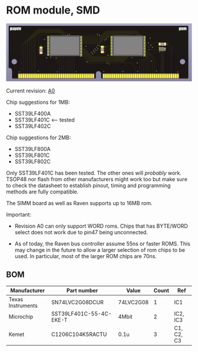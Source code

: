 
# ROM module, SMD

![Alt text](images/render.png?raw=true "")

Current revision: [A0](a0/)


Chip suggestions for 1MB:
* SST39LF400A
* SST39LF401C  <-- tested
* SST39LF402C

Chip suggestions for 2MB:
* SST39LF800A
* SST39LF801C
* SST39LF802C


Only SST39LF401C has been tested. The other ones will _probably_ work.
TSOP48 nor flash from other manufacturers might work too but make sure to check the datasheet to establish pinout, timing and programming methods are fully compatible.

The SIMM board as well as Raven supports up to 16MB rom.


Important:

- Revision A0 can only support WORD roms.
Chips that has BYTE/WORD select does not work due to pin47 being unconnected.

- As of today, the Raven bus controller assume 55ns or faster ROMS.
This may change in the future to allow a larger selection of rom chips to be used.
In particular, most of the larger ROM chips are 70ns.


## BOM

| Manufacturer          | Part number                 | Value       | Count | Ref                                   |
|-----------------------|-----------------------------|-------------|-------|---------------------------------------|
| Texas Instruments     | SN74LVC2G08DCUR             | 74LVC2G08   | 1     | IC1                                   |
| Microchip             | SST39LF401C-55-4C-EKE-T     | 4Mbit       | 2     | IC2, IC3                              |
| Kemet                 | C1206C104K5RACTU            | 0.1u        | 3     | C1, C2, C3                            |



